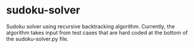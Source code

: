 # sudoku-solver

Sudoku solver using recursive backtracking algorithm. Currently, the algorithm takes input from test cases that are hard coded at the bottom of the sudoku-solver.py file. 

